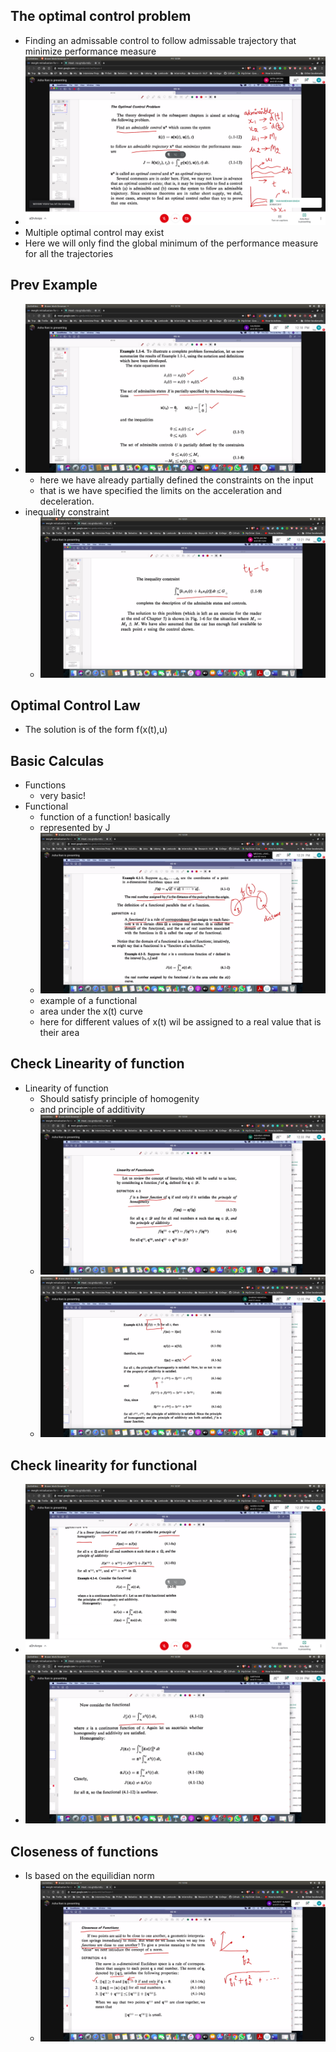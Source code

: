 ## The optimal control problem
- Finding an admissable control to follow admissable trajectory that minimize performance measure
- ![statement](statement.jpg)
- Multiple optimal control may exist
- Here we will only find the global minimum of the performance measure for all the trajectories

## Prev Example
- ![ex](ex.jpg)
   - here we have already partially defined the constraints on the input
   - that is we have specified the limits on the acceleration and deceleration.
- inequality constraint
   - ![ineq_constraints](ineq_constraints.jpg)

## Optimal Control Law
- The solution is of the form f(x(t),u)

## Basic Calculas
- Functions
  - very basic!
- Functional
  - function of a function! basically
  - represented by J
  - ![functional](functional.jpg)
  - example of a functional
  - area under the x(t) curve
  - here for different values of x(t) wil be assigned to a real value that is their area

## Check Linearity of function
- Linearity of function
  - Should satisfy principle of homogenity
  - and principle of additivity
  - ![cl](cl.jpg)
  - ![eg_cl](eg_cl.jpg)

## Check linearity for functional
- ![eg_cl](check_func.jpg)
- ![eg_func](egfunc.jpg)

## Closeness of functions
- Is based on the equilidian norm
  - ![norm](norm.jpg)